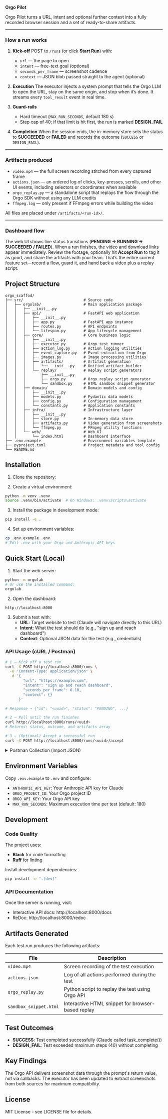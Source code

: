 **Orgo Pilot**

Orgo Pilot turns a URL, intent and optional further context into a fully recorded browser session and a set of ready-to-share artifacts.

---

### How a run works

1. **Kick-off**
   POST to `/runs` (or click **Start Run**) with:

   * `url` — the page to open
   * `intent` — free-text goal (optional)
   * `seconds_per_frame` — screenshot cadence
   * `context` — JSON blob passed straight to the agent (optional)

2. **Execution**
   The executor injects a system prompt that tells the Orgo LLM to open the URL, stay on the same origin, and stop when it’s done. It streams every `tool_result` event in real time.

3. **Guard-rails**

   * Hard timeout (`MAX_RUN_SECONDS`, default 180 s)
   * Step cap of 40; if that limit is hit first, the run is marked **DESIGN\_FAIL**

4. **Completion**
   When the session ends, the in-memory store sets the status to **SUCCEEDED** or **FAILED** and records the outcome (`SUCCESS` or `DESIGN_FAIL`).

---

### Artifacts produced

* `video.mp4` — the full screen recording stitched from every captured frame
* `actions.json` — an ordered log of clicks, key-presses, scrolls, and other UI events, including selectors or coordinates when available
* `orgo_replay.py` — a standalone script that replays the flow through the Orgo SDK without using any LLM credits
* `ffmpeg.log` — only present if FFmpeg errors while building the video

All files are placed under `/artifacts/<run-id>/`.

---

### Dashboard flow

The web UI shows live status transitions (**PENDING → RUNNING → SUCCEEDED / FAILED**). When a run finishes, the video and download links appear immediately. Review the footage, optionally hit **Accept Run** to tag it as good, and share the artifacts with your team. That’s the entire current feature set—record a flow, guard it, and hand back a video plus a replay script.



## Project Structure

```
orgo_scaffod/
├── src/                           # Source code
│   ├── orgolab/                   # Main application package
│   │   ├── __init__.py
│   │   ├── api/                   # FastAPI web application
│   │   │   ├── __init__.py
│   │   │   ├── app.py             # FastAPI app instance
│   │   │   ├── routes.py          # API endpoints
│   │   │   └── lifespan.py        # App lifecycle management
│   │   ├── core/                  # Core business logic
│   │   │   ├── __init__.py
│   │   │   ├── executor.py        # Orgo test runner
│   │   │   ├── action_log.py      # Action logging utilities
│   │   │   ├── event_capture.py   # Event extraction from Orgo
│   │   │   ├── images.py          # Image processing utilities
│   │   │   ├── artifacts/         # Artifact generation
│   │   │   │   └── __init__.py    # Unified artifact builder
│   │   │   └── replay/            # Replay script generators
│   │   │       ├── __init__.py
│   │   │       ├── orgo.py        # Orgo replay script generator
│   │   │       └── sandbox.py     # HTML sandbox snippet generator
│   │   ├── domain/                # Domain models and config
│   │   │   ├── __init__.py
│   │   │   ├── models.py          # Pydantic data models
│   │   │   ├── config.py          # Configuration management
│   │   │   └── constants.py       # Application constants
│   │   ├── infra/                 # Infrastructure layer
│   │   │   ├── __init__.py
│   │   │   ├── store.py           # In-memory data store
│   │   │   ├── artifacts.py       # Video generation from screenshots
│   │   │   └── ffmpeg.py          # FFmpeg utility functions
│   │   └── web/                   # Web UI
│   │       └── index.html         # Dashboard interface
├── .env.example                   # Environment variables template
├── pyproject.toml                 # Project metadata and tool config
└── README.md
```

## Installation

1. Clone the repository:


2. Create a virtual environment:
```bash
python -m venv .venv
source .venv/bin/activate  # On Windows: .venv\Scripts\activate
```

3. Install the package in development mode:
```bash
pip install -e .
```

4. Set up environment variables:
```bash
cp .env.example .env
# Edit .env with your Orgo and Anthropic API keys
```

## Quick Start (Local)

1. Start the web server:
```bash
python -m orgolab
# Or use the installed command:
orgolab
```

2. Open the dashboard:
```
http://localhost:8000
```

3. Submit a test with:
   - **URL**: Target website to test (Claude will navigate directly to this URL)
   - **Intent**: What the test should do (e.g., "sign up and reach dashboard")
   - **Context**: Optional JSON data for the test (e.g., credentials)

### API Usage (cURL / Postman)

```bash
# 1 — Kick off a test run
curl -X POST http://localhost:8000/runs \
  -H "Content-Type: application/json" \
  -d '{
        "url": "https://example.com",
        "intent": "sign up and reach dashboard",
        "seconds_per_frame": 0.10,
        "context": {}
      }'

# Response → {"id": "<uuid>", "status": "PENDING", ...}

# 2 — Poll until the run finishes
curl http://localhost:8000/runs/<uuid>
# Returns: status, outcome, and artifacts array

# 3 — (Optional) Accept a successful run
curl -X POST http://localhost:8000/runs/<uuid>/accept
```

<details><summary>Postman Collection (import JSON)</summary>

```json
{
  "info": { "name": "OrgoLab API", "schema": "https://schema.getpostman.com/json/collection/v2.1.0/collection.json" },
  "item": [
    {
      "name": "Create Run",
      "request": {
        "method": "POST",
        "header": [{ "key": "Content-Type", "value": "application/json" }],
        "url": { "raw": "http://localhost:8000/runs" },
        "body": { "mode": "raw", "raw": "{\n  \"url\": \"https://example.com\",\n  \"intent\": \"sign up and reach dashboard\",\n  \"seconds_per_frame\": 0.10,\n  \"context\": {}\n}" }
      }
    },
    {
      "name": "Get Run Status",
      "request": { "method": "GET", "url": { "raw": "http://localhost:8000/runs/{{run_id}}" } }
    },
    {
      "name": "Accept Run",
      "request": { "method": "POST", "url": { "raw": "http://localhost:8000/runs/{{run_id}}/accept" } }
    }
  ]
}
```
</details>

## Environment Variables

Copy `.env.example` to `.env` and configure:

- `ANTHROPIC_API_KEY`: Your Anthropic API key for Claude
- `ORGO_PROJECT_ID`: Your Orgo project ID
- `ORGO_API_KEY`: Your Orgo API key
- `MAX_RUN_SECONDS`: Maximum execution time per test (default: 180)

## Development

### Code Quality

The project uses:
- **Black** for code formatting
- **Ruff** for linting

Install development dependencies:
```bash
pip install -e ".[dev]"
```

### API Documentation

Once the server is running, visit:
- Interactive API docs: http://localhost:8000/docs
- ReDoc: http://localhost:8000/redoc

## Artifacts Generated

Each test run produces the following artifacts:

| File | Description |
|------|-------------|
| `video.mp4` | Screen recording of the test execution |
| `actions.json` | Log of all actions performed during the test |
| `orgo_replay.py` | Python script to replay the test using Orgo API |
| `sandbox_snippet.html` | Interactive HTML snippet for browser-based replay |

## Test Outcomes

- **SUCCESS**: Test completed successfully (Claude called task_complete())
- **DESIGN_FAIL**: Test exceeded maximum steps (40) without completing

## Key Findings

The Orgo API delivers screenshot data through the prompt's return value, not via callbacks. The executor has been updated to extract screenshots from both sources for maximum compatibility.

## License

MIT License - see LICENSE file for details.
